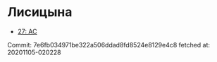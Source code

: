 # Лисицына
- [27: AC](27.md)

Commit: 7e6fb034971be322a506ddad8fd8524e8129e4c8
 fetched at: 20201105-020228
